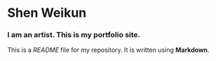 # Shen Weikun

### I am an artist. This is my portfolio site.

This is a *README* file for my repository. It is written using **Markdown**.
